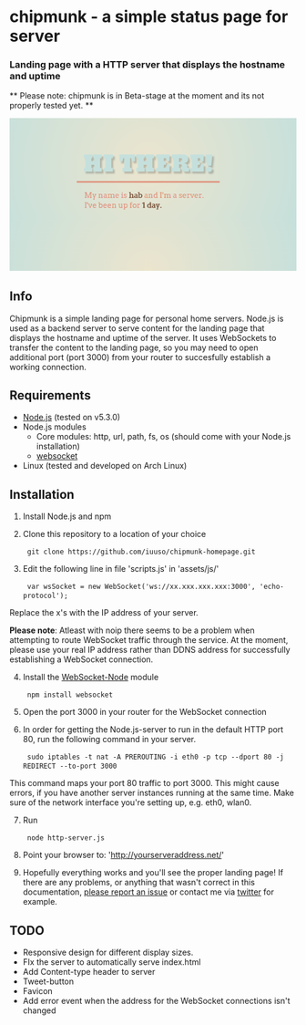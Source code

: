 chipmunk - a simple status page for server
================

### Landing page with a HTTP server that displays the hostname and uptime

** Please note: chipmunk is in Beta-stage at the moment and its not properly tested yet. **

![chipmunk on hab.ddns.net](https://raw.githubusercontent.com/iuuso/chipmunk-homepage/master/screenshots/screenshot-1.png "Screenshot")

## Info

Chipmunk is a simple landing page for personal home servers. Node.js is used as a backend server to serve content for the landing page that displays the hostname and uptime of the server. It uses WebSockets to transfer the content to the landing page, so you may need to open additional port (port 3000) from your router to succesfully establish a working connection. 

## Requirements

 - [Node.js](https://nodejs.org/en/) (tested on v5.3.0)
 - Node.js modules
    - Core modules: http, url, path, fs, os (should come with your Node.js installation)
    - [websocket](https://github.com/theturtle32/WebSocket-Node)
 - Linux (tested and developed on Arch Linux)

## Installation

1. Install Node.js and npm
2. Clone this repository to a location of your choice

        git clone https://github.com/iuuso/chipmunk-homepage.git

3. Edit the following line in file 'scripts.js' in 'assets/js/'
    
        var wsSocket = new WebSocket('ws://xx.xxx.xxx.xxx:3000', 'echo-protocol');

 Replace the x's with the IP address of your server. 
 
   **Please note**: Atleast with noip there seems to be a problem when attempting to route WebSocket traffic through the service. At the moment, please use your real IP address rather than DDNS address for successfully establishing a WebSocket connection.

4. Install the [WebSocket-Node](https://github.com/theturtle32/WebSocket-Node.git) module

        npm install websocket

5. Open the port 3000 in your router for the WebSocket connection
6. In order for getting the Node.js-server to run in the default HTTP port 80, run the following command in your server.

        sudo iptables -t nat -A PREROUTING -i eth0 -p tcp --dport 80 -j REDIRECT --to-port 3000

This command maps your port 80 traffic to port 3000. This might cause errors, if you have another server instances running at the same time. Make sure of the network interface you're setting up, e.g. eth0, wlan0.

7. Run

        node http-server.js

8. Point your browser to: 'http://yourserveraddress.net/'
9. Hopefully everything works and you'll see the proper landing page! If there are any problems, or anything that wasn't correct in this documentation, [please report an issue](https://github.com/iuuso/chipmunk-homepage/issues) or contact me via [twitter](https://twitter.com/iuuso) for example.

## TODO

 - Responsive design for different display sizes.
 - FIx the server to automatically serve index.html
 - Add Content-type header to server
 - Tweet-button
 - Favicon
 - Add error event when the address for the WebSocket connections isn't changed